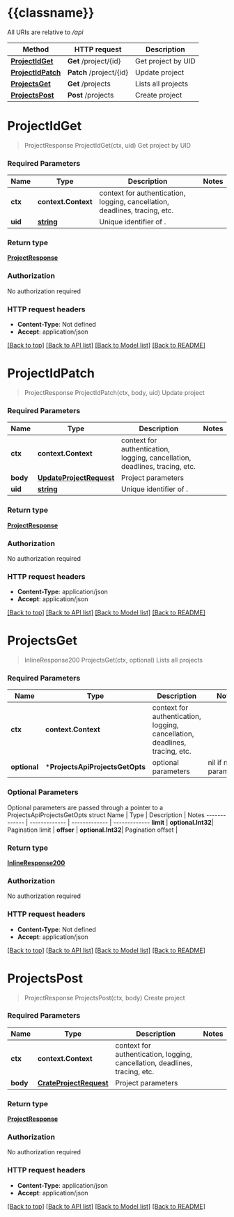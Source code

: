 # {{classname}}

All URIs are relative to */api*

Method | HTTP request | Description
------------- | ------------- | -------------
[**ProjectIdGet**](ProjectsApi.md#ProjectIdGet) | **Get** /project/{id} | Get project by UID
[**ProjectIdPatch**](ProjectsApi.md#ProjectIdPatch) | **Patch** /project/{id} | Update project
[**ProjectsGet**](ProjectsApi.md#ProjectsGet) | **Get** /projects | Lists all projects
[**ProjectsPost**](ProjectsApi.md#ProjectsPost) | **Post** /projects | Create project

# **ProjectIdGet**
> ProjectResponse ProjectIdGet(ctx, uid)
Get project by UID

### Required Parameters

Name | Type | Description  | Notes
------------- | ------------- | ------------- | -------------
 **ctx** | **context.Context** | context for authentication, logging, cancellation, deadlines, tracing, etc.
  **uid** | [**string**](.md)| Unique identifier of . | 

### Return type

[**ProjectResponse**](ProjectResponse.md)

### Authorization

No authorization required

### HTTP request headers

 - **Content-Type**: Not defined
 - **Accept**: application/json

[[Back to top]](#) [[Back to API list]](../README.md#documentation-for-api-endpoints) [[Back to Model list]](../README.md#documentation-for-models) [[Back to README]](../README.md)

# **ProjectIdPatch**
> ProjectResponse ProjectIdPatch(ctx, body, uid)
Update project

### Required Parameters

Name | Type | Description  | Notes
------------- | ------------- | ------------- | -------------
 **ctx** | **context.Context** | context for authentication, logging, cancellation, deadlines, tracing, etc.
  **body** | [**UpdateProjectRequest**](UpdateProjectRequest.md)| Project parameters | 
  **uid** | [**string**](.md)| Unique identifier of . | 

### Return type

[**ProjectResponse**](ProjectResponse.md)

### Authorization

No authorization required

### HTTP request headers

 - **Content-Type**: application/json
 - **Accept**: application/json

[[Back to top]](#) [[Back to API list]](../README.md#documentation-for-api-endpoints) [[Back to Model list]](../README.md#documentation-for-models) [[Back to README]](../README.md)

# **ProjectsGet**
> InlineResponse200 ProjectsGet(ctx, optional)
Lists all projects

### Required Parameters

Name | Type | Description  | Notes
------------- | ------------- | ------------- | -------------
 **ctx** | **context.Context** | context for authentication, logging, cancellation, deadlines, tracing, etc.
 **optional** | ***ProjectsApiProjectsGetOpts** | optional parameters | nil if no parameters

### Optional Parameters
Optional parameters are passed through a pointer to a ProjectsApiProjectsGetOpts struct
Name | Type | Description  | Notes
------------- | ------------- | ------------- | -------------
 **limit** | **optional.Int32**| Pagination limit | 
 **offser** | **optional.Int32**| Pagination offset | 

### Return type

[**InlineResponse200**](inline_response_200.md)

### Authorization

No authorization required

### HTTP request headers

 - **Content-Type**: Not defined
 - **Accept**: application/json

[[Back to top]](#) [[Back to API list]](../README.md#documentation-for-api-endpoints) [[Back to Model list]](../README.md#documentation-for-models) [[Back to README]](../README.md)

# **ProjectsPost**
> ProjectResponse ProjectsPost(ctx, body)
Create project

### Required Parameters

Name | Type | Description  | Notes
------------- | ------------- | ------------- | -------------
 **ctx** | **context.Context** | context for authentication, logging, cancellation, deadlines, tracing, etc.
  **body** | [**CrateProjectRequest**](CrateProjectRequest.md)| Project parameters | 

### Return type

[**ProjectResponse**](ProjectResponse.md)

### Authorization

No authorization required

### HTTP request headers

 - **Content-Type**: application/json
 - **Accept**: application/json

[[Back to top]](#) [[Back to API list]](../README.md#documentation-for-api-endpoints) [[Back to Model list]](../README.md#documentation-for-models) [[Back to README]](../README.md)

